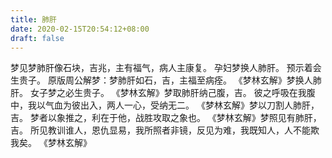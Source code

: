 ```yaml
---
title: 肺肝
date: 2020-02-15T20:54:12+08:00
draft: false
---
```


梦见梦肺肝像石块，吉兆，主有福气，病人主康复。
孕妇梦换人肺肝。
预示着会生贵子。
原版周公解梦：梦肺肝如石，吉，主福至病痊。
《梦林玄解》梦换人肺肝。
女子梦之必生贵子。
《梦林玄解》梦取肺肝纳己腹，吉。
彼之呼吸在我腹中，我以气血为彼出入，两人一心，受纳无二。
《梦林玄解》梦以刀割人肺肝，吉。
梦者以象推之，利在于他，战胜攻取之象也。
《梦林玄解》梦照见有肺肝，吉。
所见教训谁人，恩仇显易，我所照者非镜，反见为难，我既知人，人不能欺我矣。
《梦林玄解》